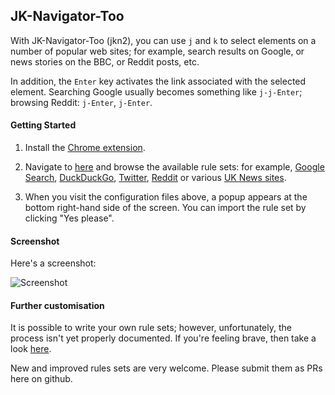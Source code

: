 ## JK-Navigator-Too

With JK-Navigator-Too (jkn2), you can use `j` and `k` to select elements on a number of popular web sites;
for example, search results on Google, or news stories on the BBC,
or Reddit posts, etc.

In addition, the `Enter` key activates the link associated with the selected
element.  Searching Google usually becomes something like `j-j-Enter`; browsing
Reddit: `j-Enter`, `j-Enter`.

#### Getting Started

1. Install the [Chrome extension](https://chrome.google.com/webstore/detail/jk-navigator-tooaakbjkmojammjfadiljkfkmfbbfc).

1. Navigate to [here](http://jkn2.smblott.org/) and browse the available rule
   sets:  for example, [Google Search](http://jkn2.smblott.org/search/jkn2-google.txt),
   [DuckDuckGo](http://jkn2.smblott.org/search/jkn2-duckduckgo.txt),
   [Twitter](http://jkn2.smblott.org/search/jkn2-duckduckgo.txt),
   [Reddit](http://jkn2.smblott.org/social/jkn2-reddit.txt)
   or various [UK News sites](http://jkn2.smblott.org/news/jkn2-news-UK.txt).

1. When you visit the configuration files above, a popup appears at the bottom
   right-hand side of the screen.  You can import the rule set by clicking "Yes
   please".

#### Screenshot

Here's a screenshot:

![Screenshot](https://cloud.githubusercontent.com/assets/2641335/8305814/691ad966-19aa-11e5-9ce5-fc83d0b00f2a.png)

#### Further customisation

It is possible to write your own rule sets; however, unfortunately, the process
isn't yet properly documented.  If you're feeling brave, then take a look
[here](https://github.com/smblott-github/jk-navigator-too/tree/master/config).

New and improved rules sets are very welcome.  Please submit them as PRs here on github.
